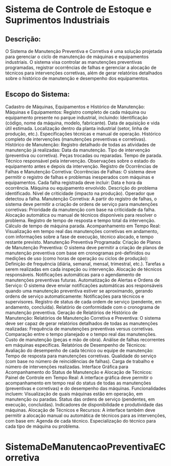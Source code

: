 # Sistema de Controle de Estoque e Suprimentos Industriais 

## Descrição:
O Sistema de Manutenção Preventiva e Corretiva é uma solução projetada para gerenciar o ciclo de manutenção de máquinas e equipamentos industriais. O sistema visa controlar as manutenções preventivas programadas, registrar ocorrências de falhas e gerenciar a alocação de técnicos para intervenções corretivas, além de gerar relatórios detalhados sobre o histórico de manutenção e desempenho dos equipamentos.

## Escopo do Sistema:

Cadastro de Máquinas, Equipamentos e Histórico de Manutenção: 
Máquinas e Equipamentos: Registro completo de cada máquina ou equipamento presente no parque industrial, incluindo:
Identificação (código, nome da máquina, modelo, fabricante).
Data de aquisição e vida útil estimada.
Localização dentro da planta industrial (setor, linha de produção, etc.).
Especificações técnicas e manual de operação.
Histórico completo de intervenções (manutenções preventivas e corretivas).
Histórico de Manutenção: Registro detalhado de todas as atividades de manutenção já realizadas:
Data da manutenção.
Tipo de intervenção (preventiva ou corretiva).
Peças trocadas ou reparadas.
Tempo de parada.
Técnico responsável pela intervenção.
Observações sobre o estado do equipamento antes e depois da intervenção.
Registro de Ocorrências de Falhas e Manutenção Corretiva:
Ocorrências de Falhas: O sistema deve permitir o registro de falhas e problemas inesperados com máquinas e equipamentos. Cada falha registrada deve incluir:
Data e hora da ocorrência.
Máquina ou equipamento envolvido.
Descrição do problema identificado.
Nível de criticidade (impacto na produção).
Operador que detectou a falha.
Manutenção Corretiva: A partir do registro de falhas, o sistema deve permitir a criação de ordens de serviço para manutenções corretivas:
Prioridade da manutenção com base na criticidade da falha.
Alocação automática ou manual de técnicos disponíveis para resolver o problema.
Registro de tempo de resposta e tempo total da intervenção.
Cálculo de tempo de máquina parada.
Acompanhamento em Tempo Real: Visualização em tempo real das manutenções corretivas em andamento, com informações sobre a fase de execução, técnico alocado, e tempo restante previsto.
Manutenção Preventiva Programada:
Criação de Planos de Manutenção Preventiva: O sistema deve permitir a criação de planos de manutenção preventiva com base em cronogramas pré-definidos ou medições de uso (como horas de operação ou ciclos de produção):
Definição de frequência (diária, semanal, mensal, trimestral, etc.).
Tarefas a serem realizadas em cada inspeção ou intervenção.
Alocação de técnicos responsáveis.
Notificações automáticas para o agendamento de manutenções preventivas futuras.
Automatização de Alertas e Ordens de Serviço: O sistema deve enviar notificações automáticas aos responsáveis quando uma manutenção preventiva estiver se aproximando, gerando ordens de serviço automaticamente:
Notificações para técnicos e supervisores.
Registro de status de cada ordem de serviço (pendente, em andamento, concluída).
Relatório de conformidade com o cronograma de manutenção preventiva.
Geração de Relatórios de Histórico de Manutenção:
Relatórios de Manutenção Corretiva e Preventiva: O sistema deve ser capaz de gerar relatórios detalhados de todas as manutenções realizadas:
Frequência de manutenções preventivas versus corretivas.
Comparação entre o tempo planejado e o tempo real das manutenções.
Custo de manutenção (peças e mão de obra).
Análise de falhas recorrentes em máquinas específicas.
Relatórios de Desempenho de Técnicos: Avaliação do desempenho de cada técnico ou equipe de manutenção:
Tempo de resposta para manutenções corretivas.
Qualidade do serviço (com base no número de reincidências de falhas).
Carga de trabalho e número de intervenções realizadas.
Interface Gráfica para Acompanhamento do Status de Manutenção e Alocação de Técnicos:
Painel de Controle em Tempo Real: A interface gráfica deve permitir o acompanhamento em tempo real do status de todas as manutenções (preventivas e corretivas) e do desempenho das máquinas. Funcionalidades incluem:
Visualização de quais máquinas estão em operação, em manutenção ou paradas.
Status das ordens de serviço (pendentes, em execução, concluídas).
Indicadores de disponibilidade e produtividade das máquinas.
Alocação de Técnicos e Recursos: A interface também deve permitir a alocação manual ou automática de técnicos para as intervenções, com base em:
Agenda de cada técnico.
Especialização do técnico para cada tipo de máquina ou problema.
# SistemaDeManutencaoPreventivaECorretiva
